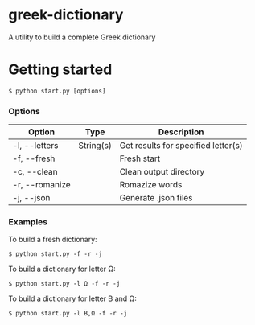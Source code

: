 # greek-dictionary

A utility to build a complete Greek dictionary

# Getting started

```
$ python start.py [options]
```

### Options

| Option         | Type      | Description                         |
| -------------- | --------- | ----------------------------------- |
| -l, --letters  | String(s) | Get results for specified letter(s) |
| -f, --fresh    |           | Fresh start                         |
| -c, --clean    |           | Clean output directory              |
| -r, --romanize |           | Romazize words                      |
| -j, --json     |           | Generate .json files                |

### Examples

To build a fresh dictionary:

```
$ python start.py -f -r -j
```

To build a dictionary for letter Ω:

```
$ python start.py -l Ω -f -r -j
```

To build a dictionary for letter Β and Ω:

```
$ python start.py -l Β,Ω -f -r -j
```
